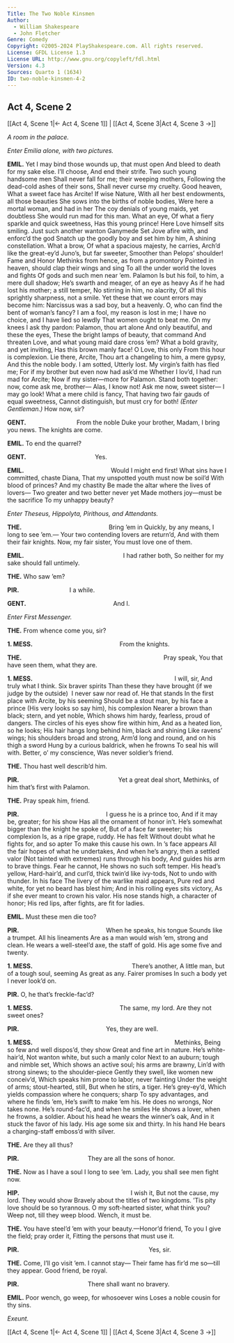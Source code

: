 ```yaml
---
Title: The Two Noble Kinsmen
Author: 
  - William Shakespeare
  - John Fletcher
Genre: Comedy
Copyright: ©2005-2024 PlayShakespeare.com. All rights reserved.
License: GFDL License 1.3
License URL: http://www.gnu.org/copyleft/fdl.html
Version: 4.3
Sources: Quarto 1 (1634)
ID: two-noble-kinsmen-4-2
---
```


## Act 4, Scene 2
[[Act 4, Scene 1|← Act 4, Scene 1]] | [[Act 4, Scene 3|Act 4, Scene 3 →]]

*A room in the palace.*

*Enter Emilia alone, with two pictures.*

**EMIL.**
Yet I may bind those wounds up, that must open
And bleed to death for my sake else. I’ll choose,
And end their strife. Two such young handsome men
Shall never fall for me; their weeping mothers,
Following the dead-cold ashes of their sons,
Shall never curse my cruelty. Good heaven,
What a sweet face has Arcite! If wise Nature,
With all her best endowments, all those beauties
She sows into the births of noble bodies,
Were here a mortal woman, and had in her
The coy denials of young maids, yet doubtless
She would run mad for this man. What an eye,
Of what a fiery sparkle and quick sweetness,
Has this young prince! Here Love himself sits smiling.
Just such another wanton Ganymede
Set Jove afire with, and enforc’d the god
Snatch up the goodly boy and set him by him,
A shining constellation. What a brow,
Of what a spacious majesty, he carries,
Arch’d like the great-ey’d Juno’s, but far sweeter,
Smoother than Pelops’ shoulder! Fame and Honor
Methinks from hence, as from a promontory
Pointed in heaven, should clap their wings and sing
To all the under world the loves and fights
Of gods and such men near ’em. Palamon
Is but his foil, to him, a mere dull shadow;
He’s swarth and meager, of an eye as heavy
As if he had lost his mother; a still temper,
No stirring in him, no alacrity,
Of all this sprightly sharpness, not a smile.
Yet these that we count errors may become him:
Narcissus was a sad boy, but a heavenly.
O, who can find the bent of woman’s fancy?
I am a fool, my reason is lost in me;
I have no choice, and I have lied so lewdly
That women ought to beat me. On my knees
I ask thy pardon: Palamon, thou art alone
And only beautiful, and these the eyes,
These the bright lamps of beauty, that command
And threaten Love, and what young maid dare cross ’em?
What a bold gravity, and yet inviting,
Has this brown manly face! O Love, this only
From this hour is complexion. Lie there, Arcite,
Thou art a changeling to him, a mere gypsy,
And this the noble body. I am sotted,
Utterly lost. My virgin’s faith has fled me;
For if my brother but even now had ask’d me
Whether I lov’d, I had run mad for Arcite;
Now if my sister—more for Palamon.
Stand both together: now, come ask me, brother⁠—
Alas, I know not! Ask me now, sweet sister⁠—
I may go look! What a mere child is fancy,
That having two fair gauds of equal sweetness,
Cannot distinguish, but must cry for both!
*(Enter Gentleman.)*
How now, sir?

**GENT.**
        From the noble Duke your brother,
Madam, I bring you news. The knights are come.

**EMIL.**
To end the quarrel?

**GENT.**
           Yes.

**EMIL.**
              Would I might end first!
What sins have I committed, chaste Diana,
That my unspotted youth must now be soil’d
With blood of princes? And my chastity
Be made the altar where the lives of lovers⁠—
Two greater and two better never yet
Made mothers joy—must be the sacrifice
To my unhappy beauty?

*Enter Theseus, Hippolyta, Pirithous, and Attendants.*

**THE.**
              Bring ’em in
Quickly, by any means, I long to see ’em.⁠—
Your two contending lovers are return’d,
And with them their fair knights. Now, my fair sister,
You must love one of them.

**EMIL.**
                I had rather both,
So neither for my sake should fall untimely.

**THE.**
Who saw ’em?

**PIR.**
        I a while.

**GENT.**
              And I.

*Enter First Messenger.*

**THE.**
From whence come you, sir?

**1. MESS.**
              From the knights.

**THE.**
                       Pray speak,
You that have seen them, what they are.

**1. MESS.**
                       I will, sir,
And truly what I think. Six braver spirits
Than these they have brought (if we judge by the outside) 
I never saw nor read of. He that stands
In the first place with Arcite, by his seeming
Should be a stout man, by his face a prince
(His very looks so say him), his complexion
Nearer a brown than black; stern, and yet noble,
Which shows him hardy, fearless, proud of dangers.
The circles of his eyes show fire within him,
And as a heated lion, so he looks;
His hair hangs long behind him, black and shining
Like ravens’ wings; his shoulders broad and strong,
Arm’d long and round, and on his thigh a sword
Hung by a curious baldrick, when he frowns
To seal his will with. Better, o’ my conscience,
Was never soldier’s friend.

**THE.**
Thou hast well describ’d him.

**PIR.**
                Yet a great deal short,
Methinks, of him that’s first with Palamon.

**THE.**
Pray speak him, friend.

**PIR.**
              I guess he is a prince too,
And if it may be, greater; for his show
Has all the ornament of honor in’t.
He’s somewhat bigger than the knight he spoke of,
But of a face far sweeter; his complexion
Is, as a ripe grape, ruddy. He has felt
Without doubt what he fights for, and so apter
To make this cause his own. In ’s face appears
All the fair hopes of what he undertakes,
And when he’s angry, then a settled valor
(Not tainted with extremes) runs through his body,
And guides his arm to brave things. Fear he cannot,
He shows no such soft temper. His head’s yellow,
Hard-hair’d, and curl’d, thick twin’d like ivy-tods,
Not to undo with thunder. In his face
The livery of the warlike maid appears,
Pure red and white, for yet no beard has blest him;
And in his rolling eyes sits victory,
As if she ever meant to crown his valor.
His nose stands high, a character of honor;
His red lips, after fights, are fit for ladies.

**EMIL.**
Must these men die too?

**PIR.**
              When he speaks, his tongue
Sounds like a trumpet. All his lineaments
Are as a man would wish ’em, strong and clean.
He wears a well-steel’d axe, the staff of gold.
His age some five and twenty.

**1. MESS.**
                There’s another,
A little man, but of a tough soul, seeming
As great as any. Fairer promises
In such a body yet I never look’d on.

**PIR.**
O, he that’s freckle-fac’d?

**1. MESS.**
              The same, my lord.
Are they not sweet ones?

**PIR.**
              Yes, they are well.

**1. MESS.**
                       Methinks,
Being so few and well dispos’d, they show
Great and fine art in nature. He’s white-hair’d,
Not wanton white, but such a manly color
Next to an auburn; tough and nimble set,
Which shows an active soul; his arms are brawny,
Lin’d with strong sinews; to the shoulder-piece
Gently they swell, like women new conceiv’d,
Which speaks him prone to labor, never fainting
Under the weight of arms; stout-hearted, still,
But when he stirs, a tiger. He’s grey-ey’d,
Which yields compassion where he conquers; sharp
To spy advantages, and where he finds ’em,
He’s swift to make ’em his. He does no wrongs,
Nor takes none. He’s round-fac’d, and when he smiles
He shows a lover, when he frowns, a soldier.
About his head he wears the winner’s oak,
And in it stuck the favor of his lady.
His age some six and thirty. In his hand
He bears a charging-staff emboss’d with silver.

**THE.**
Are they all thus?

**PIR.**
           They are all the sons of honor.

**THE.**
Now as I have a soul I long to see ’em.
Lady, you shall see men fight now.

**HIP.**
                  I wish it,
But not the cause, my lord. They would show
Bravely about the titles of two kingdoms.
’Tis pity love should be so tyrannous.
O my soft-hearted sister, what think you?
Weep not, till they weep blood. Wench, it must be.

**THE.**
You have steel’d ’em with your beauty.—Honor’d friend,
To you I give the field; pray order it,
Fitting the persons that must use it.

**PIR.**
                     Yes, sir.

**THE.**
Come, I’ll go visit ’em. I cannot stay⁠—
Their fame has fir’d me so—till they appear.
Good friend, be royal.

**PIR.**
           There shall want no bravery.

**EMIL.**
Poor wench, go weep, for whosoever wins
Loses a noble cousin for thy sins.

*Exeunt.*

[[Act 4, Scene 1|← Act 4, Scene 1]] | [[Act 4, Scene 3|Act 4, Scene 3 →]]